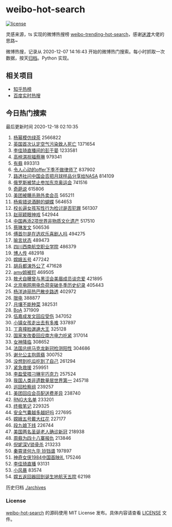 # weibo-hot-search

[![license](https://img.shields.io/github/license/Arrackisarookie/weibo-hot-search)](https://github.com/Arrackisarookie/weibo-hot-search/blob/master/LICENSE)

灵感来源，ts 实现的微博热搜榜 [weibo-trending-hot-search](https://github.com/justjavac/weibo-trending-hot-search)，感谢[迷渡](https://github.com/justjavac)大佬的思路~

微博热搜，记录从 2020-12-07 14:16:43 开始的微博热门搜索。每小时抓取一次数据，按天[归档](./archives)。Python 实现。

## 相关项目
+ [知乎热榜](https://github.com/Arrackisarookie/zhihu-top-search)
+ [百度实时热搜](https://github.com/Arrackisarookie/baidu-hot-search)

## 今日热门搜索

<!-- Rank Begin -->

最后更新时间 2020-12-18 02:10:35

1. [杨幂模仿绿茶](https://s.weibo.com/weibo?q=%23%E6%9D%A8%E5%B9%82%E6%A8%A1%E4%BB%BF%E7%BB%BF%E8%8C%B6%23&Refer=top) 2566822
1. [英国首次认定空气污染致人死亡](https://s.weibo.com/weibo?q=%23%E8%8B%B1%E5%9B%BD%E9%A6%96%E6%AC%A1%E8%AE%A4%E5%AE%9A%E7%A9%BA%E6%B0%94%E6%B1%A1%E6%9F%93%E8%87%B4%E4%BA%BA%E6%AD%BB%E4%BA%A1%23&Refer=top) 1371654
1. [李佳琦直播间的彭于晏](https://s.weibo.com/weibo?q=%23%E6%9D%8E%E4%BD%B3%E7%90%A6%E7%9B%B4%E6%92%AD%E9%97%B4%E7%9A%84%E5%BD%AD%E4%BA%8E%E6%99%8F%23&Refer=top) 1233581
1. [高梓淇祝福蔡琳](https://s.weibo.com/weibo?q=%E9%AB%98%E6%A2%93%E6%B7%87%E7%A5%9D%E7%A6%8F%E8%94%A1%E7%90%B3&Refer=top) 979341
1. [有翡](https://s.weibo.com/weibo?q=%E6%9C%89%E7%BF%A1&Refer=top) 893313
1. [令人心动的offer下季不做律师了](https://s.weibo.com/weibo?q=%23%E4%BB%A4%E4%BA%BA%E5%BF%83%E5%8A%A8%E7%9A%84offer%E4%B8%8B%E5%AD%A3%E4%B8%8D%E5%81%9A%E5%BE%8B%E5%B8%88%E4%BA%86%23&Refer=top) 837902
1. [路透社问中国会否把月球样品分享给NASA](https://s.weibo.com/weibo?q=%23%E8%B7%AF%E9%80%8F%E7%A4%BE%E9%97%AE%E4%B8%AD%E5%9B%BD%E4%BC%9A%E5%90%A6%E6%8A%8A%E6%9C%88%E7%90%83%E6%A0%B7%E5%93%81%E5%88%86%E4%BA%AB%E7%BB%99NASA%23&Refer=top) 814109
1. [俄罗斯被禁止参加东京奥运会](https://s.weibo.com/weibo?q=%23%E4%BF%84%E7%BD%97%E6%96%AF%E8%A2%AB%E7%A6%81%E6%AD%A2%E5%8F%82%E5%8A%A0%E4%B8%9C%E4%BA%AC%E5%A5%A5%E8%BF%90%E4%BC%9A%23&Refer=top) 741516
1. [奇葩说](https://s.weibo.com/weibo?q=%E5%A5%87%E8%91%A9%E8%AF%B4&Refer=top) 615806
1. [美团被曝杀熟外卖会员](https://s.weibo.com/weibo?q=%23%E7%BE%8E%E5%9B%A2%E8%A2%AB%E6%9B%9D%E6%9D%80%E7%86%9F%E5%A4%96%E5%8D%96%E4%BC%9A%E5%91%98%23&Refer=top) 565211
1. [杨紫错说酒醉的蝴蝶](https://s.weibo.com/weibo?q=%23%E6%9D%A8%E7%B4%AB%E9%94%99%E8%AF%B4%E9%85%92%E9%86%89%E7%9A%84%E8%9D%B4%E8%9D%B6%23&Refer=top) 564653
1. [校长逼女孩写性行为检讨是否犯罪](https://s.weibo.com/weibo?q=%23%E6%A0%A1%E9%95%BF%E9%80%BC%E5%A5%B3%E5%AD%A9%E5%86%99%E6%80%A7%E8%A1%8C%E4%B8%BA%E6%A3%80%E8%AE%A8%E6%98%AF%E5%90%A6%E7%8A%AF%E7%BD%AA%23&Refer=top) 561307
1. [赵丽颖眼神戏](https://s.weibo.com/weibo?q=%23%E8%B5%B5%E4%B8%BD%E9%A2%96%E7%9C%BC%E7%A5%9E%E6%88%8F%23&Refer=top) 542944
1. [中国再添2项世界非物质文化遗产](https://s.weibo.com/weibo?q=%23%E4%B8%AD%E5%9B%BD%E5%86%8D%E6%B7%BB2%E9%A1%B9%E4%B8%96%E7%95%8C%E9%9D%9E%E7%89%A9%E8%B4%A8%E6%96%87%E5%8C%96%E9%81%97%E4%BA%A7%23&Refer=top) 517510
1. [蔡琳发文](https://s.weibo.com/weibo?q=%E8%94%A1%E7%90%B3%E5%8F%91%E6%96%87&Refer=top) 506536
1. [傅首尔是在选欢乐喜剧人吗](https://s.weibo.com/weibo?q=%23%E5%82%85%E9%A6%96%E5%B0%94%E6%98%AF%E5%9C%A8%E9%80%89%E6%AC%A2%E4%B9%90%E5%96%9C%E5%89%A7%E4%BA%BA%E5%90%97%23&Refer=top) 494275
1. [喻言状态](https://s.weibo.com/weibo?q=%23%E5%96%BB%E8%A8%80%E7%8A%B6%E6%80%81%23&Refer=top) 489473
1. [四川西南航空职业学院](https://s.weibo.com/weibo?q=%E5%9B%9B%E5%B7%9D%E8%A5%BF%E5%8D%97%E8%88%AA%E7%A9%BA%E8%81%8C%E4%B8%9A%E5%AD%A6%E9%99%A2&Refer=top) 486379
1. [博人传](https://s.weibo.com/weibo?q=%E5%8D%9A%E4%BA%BA%E4%BC%A0&Refer=top) 482918
1. [嫦娥五号](https://s.weibo.com/weibo?q=%E5%AB%A6%E5%A8%A5%E4%BA%94%E5%8F%B7&Refer=top) 477242
1. [胡兵都演外公了](https://s.weibo.com/weibo?q=%23%E8%83%A1%E5%85%B5%E9%83%BD%E6%BC%94%E5%A4%96%E5%85%AC%E4%BA%86%23&Refer=top) 471628
1. [amy姐被怼](https://s.weibo.com/weibo?q=amy%E5%A7%90%E8%A2%AB%E6%80%BC&Refer=top) 469505
1. [敖犬自曝曾与黑涩会美眉成员谈恋爱](https://s.weibo.com/weibo?q=%23%E6%95%96%E7%8A%AC%E8%87%AA%E6%9B%9D%E6%9B%BE%E4%B8%8E%E9%BB%91%E6%B6%A9%E4%BC%9A%E7%BE%8E%E7%9C%89%E6%88%90%E5%91%98%E8%B0%88%E6%81%8B%E7%88%B1%23&Refer=top) 421895
1. [北京电网用电负荷突破冬季历史纪录](https://s.weibo.com/weibo?q=%23%E5%8C%97%E4%BA%AC%E7%94%B5%E7%BD%91%E7%94%A8%E7%94%B5%E8%B4%9F%E8%8D%B7%E7%AA%81%E7%A0%B4%E5%86%AC%E5%AD%A3%E5%8E%86%E5%8F%B2%E7%BA%AA%E5%BD%95%23&Refer=top) 405443
1. [杨洋迪丽热巴散步路透](https://s.weibo.com/weibo?q=%23%E6%9D%A8%E6%B4%8B%E8%BF%AA%E4%B8%BD%E7%83%AD%E5%B7%B4%E6%95%A3%E6%AD%A5%E8%B7%AF%E9%80%8F%23&Refer=top) 402972
1. [限电](https://s.weibo.com/weibo?q=%E9%99%90%E7%94%B5&Refer=top) 388877
1. [月壤不能种菜](https://s.weibo.com/weibo?q=%23%E6%9C%88%E5%A3%A4%E4%B8%8D%E8%83%BD%E7%A7%8D%E8%8F%9C%23&Refer=top) 382531
1. [BoA](https://s.weibo.com/weibo?q=BoA&Refer=top) 371909
1. [伍嘉成发文回应受伤](https://s.weibo.com/weibo?q=%23%E4%BC%8D%E5%98%89%E6%88%90%E5%8F%91%E6%96%87%E5%9B%9E%E5%BA%94%E5%8F%97%E4%BC%A4%23&Refer=top) 347052
1. [小镇女孩走出去有多难](https://s.weibo.com/weibo?q=%23%E5%B0%8F%E9%95%87%E5%A5%B3%E5%AD%A9%E8%B5%B0%E5%87%BA%E5%8E%BB%E6%9C%89%E5%A4%9A%E9%9A%BE%23&Refer=top) 337897
1. [丁真撞脸邋遢大王](https://s.weibo.com/weibo?q=%23%E4%B8%81%E7%9C%9F%E6%92%9E%E8%84%B8%E9%82%8B%E9%81%A2%E5%A4%A7%E7%8E%8B%23&Refer=top) 325128
1. [国家发改委回应南方电力吃紧](https://s.weibo.com/weibo?q=%23%E5%9B%BD%E5%AE%B6%E5%8F%91%E6%94%B9%E5%A7%94%E5%9B%9E%E5%BA%94%E5%8D%97%E6%96%B9%E7%94%B5%E5%8A%9B%E5%90%83%E7%B4%A7%23&Refer=top) 317014
1. [女神降临](https://s.weibo.com/weibo?q=%E5%A5%B3%E7%A5%9E%E9%99%8D%E4%B8%B4&Refer=top) 308652
1. [法国总统马克龙新冠检测阳性](https://s.weibo.com/weibo?q=%23%E6%B3%95%E5%9B%BD%E6%80%BB%E7%BB%9F%E9%A9%AC%E5%85%8B%E9%BE%99%E6%96%B0%E5%86%A0%E6%A3%80%E6%B5%8B%E9%98%B3%E6%80%A7%23&Refer=top) 304686
1. [谢允公主抱周翡](https://s.weibo.com/weibo?q=%23%E8%B0%A2%E5%85%81%E5%85%AC%E4%B8%BB%E6%8A%B1%E5%91%A8%E7%BF%A1%23&Refer=top) 300752
1. [没想到吃瓜吃到了自己](https://s.weibo.com/weibo?q=%23%E6%B2%A1%E6%83%B3%E5%88%B0%E5%90%83%E7%93%9C%E5%90%83%E5%88%B0%E4%BA%86%E8%87%AA%E5%B7%B1%23&Refer=top) 261294
1. [紧急救援](https://s.weibo.com/weibo?q=%E7%B4%A7%E6%80%A5%E6%95%91%E6%8F%B4&Refer=top) 259951
1. [李盈莹喂刁琳宇巧克力](https://s.weibo.com/weibo?q=%E6%9D%8E%E7%9B%88%E8%8E%B9%E5%96%82%E5%88%81%E7%90%B3%E5%AE%87%E5%B7%A7%E5%85%8B%E5%8A%9B&Refer=top) 257524
1. [我国人类非遗数量居世界第一](https://s.weibo.com/weibo?q=%23%E6%88%91%E5%9B%BD%E4%BA%BA%E7%B1%BB%E9%9D%9E%E9%81%97%E6%95%B0%E9%87%8F%E5%B1%85%E4%B8%96%E7%95%8C%E7%AC%AC%E4%B8%80%23&Refer=top) 245718
1. [巡回检察组](https://s.weibo.com/weibo?q=%E5%B7%A1%E5%9B%9E%E6%A3%80%E5%AF%9F%E7%BB%84&Refer=top) 239257
1. [美团回应会员配送费差异](https://s.weibo.com/weibo?q=%23%E7%BE%8E%E5%9B%A2%E5%9B%9E%E5%BA%94%E4%BC%9A%E5%91%98%E9%85%8D%E9%80%81%E8%B4%B9%E5%B7%AE%E5%BC%82%23&Refer=top) 238740
1. [RNG大名单](https://s.weibo.com/weibo?q=RNG%E5%A4%A7%E5%90%8D%E5%8D%95&Refer=top) 233201
1. [终极笔记](https://s.weibo.com/weibo?q=%E7%BB%88%E6%9E%81%E7%AC%94%E8%AE%B0&Refer=top) 229325
1. [安全气囊越多越好吗](https://s.weibo.com/weibo?q=%23%E5%AE%89%E5%85%A8%E6%B0%94%E5%9B%8A%E8%B6%8A%E5%A4%9A%E8%B6%8A%E5%A5%BD%E5%90%97%23&Refer=top) 227695
1. [嫦娥五号戴大红花](https://s.weibo.com/weibo?q=%E5%AB%A6%E5%A8%A5%E4%BA%94%E5%8F%B7%E6%88%B4%E5%A4%A7%E7%BA%A2%E8%8A%B1&Refer=top) 227177
1. [段九娘下线](https://s.weibo.com/weibo?q=%23%E6%AE%B5%E4%B9%9D%E5%A8%98%E4%B8%8B%E7%BA%BF%23&Refer=top) 226744
1. [美国两名圣诞老人确诊新冠](https://s.weibo.com/weibo?q=%23%E7%BE%8E%E5%9B%BD%E4%B8%A4%E5%90%8D%E5%9C%A3%E8%AF%9E%E8%80%81%E4%BA%BA%E7%A1%AE%E8%AF%8A%E6%96%B0%E5%86%A0%23&Refer=top) 218938
1. [周翡为四十八寨报仇](https://s.weibo.com/weibo?q=%23%E5%91%A8%E7%BF%A1%E4%B8%BA%E5%9B%9B%E5%8D%81%E5%85%AB%E5%AF%A8%E6%8A%A5%E4%BB%87%23&Refer=top) 213846
1. [倪妮深V锁骨杀](https://s.weibo.com/weibo?q=%23%E5%80%AA%E5%A6%AE%E6%B7%B1V%E9%94%81%E9%AA%A8%E6%9D%80%23&Refer=top) 213233
1. [秦霄贤何九华 铃铛谱](https://s.weibo.com/weibo?q=%E7%A7%A6%E9%9C%84%E8%B4%A4%E4%BD%95%E4%B9%9D%E5%8D%8E%20%E9%93%83%E9%93%9B%E8%B0%B1&Refer=top) 197897
1. [神奇女侠1984中国首映礼](https://s.weibo.com/weibo?q=%23%E7%A5%9E%E5%A5%87%E5%A5%B3%E4%BE%A01984%E4%B8%AD%E5%9B%BD%E9%A6%96%E6%98%A0%E7%A4%BC%23&Refer=top) 175246
1. [李佳琦直播](https://s.weibo.com/weibo?q=%E6%9D%8E%E4%BD%B3%E7%90%A6%E7%9B%B4%E6%92%AD&Refer=top) 93131
1. [小风暴](https://s.weibo.com/weibo?q=%E5%B0%8F%E9%A3%8E%E6%9A%B4&Refer=top) 83574
1. [嫦五返回器回到诞生地航天五院](https://s.weibo.com/weibo?q=%23%E5%AB%A6%E4%BA%94%E8%BF%94%E5%9B%9E%E5%99%A8%E5%9B%9E%E5%88%B0%E8%AF%9E%E7%94%9F%E5%9C%B0%E8%88%AA%E5%A4%A9%E4%BA%94%E9%99%A2%23&Refer=top) 62198
<!-- Rank End -->

历史归档 [./archives](./archives)

### License

[weibo-hot-search](https://github.com/Arrackisarookie/weibo-hot-search) 的源码使用 MIT License 发布。具体内容请查看 [LICENSE](./LICENSE) 文件。
